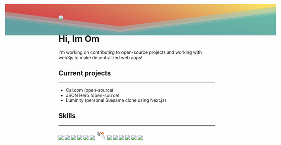   <div align="left">
    <img style="border-radius:100%;" src="https://github.com/123om123.png?size=100"></img>
    <img style="position:absolute; left:55px; top:14px; width:91%; height:100px; z-index: -1" src="./mountains.svg">
  </div>

# Hi, Im Om

I'm working on contributing to open-source projects and working with web3js to make decentralized web apps!

## Current projects

---

- Cal.com (open-source)
- JSON Hero (open-source)
- Luminity (personal Sunsama clone using Next.js)

## Skills

---

  <div>
    <img width='32px' src='https://raw.githubusercontent.com/rahulbanerjee26/githubAboutMeGenerator/main/icons/javascript.svg'></img>
    <img width='32px' src='https://raw.githubusercontent.com/rahulbanerjee26/githubAboutMeGenerator/main/icons/typescript.svg'></img>
    <img width='32px' src='https://raw.githubusercontent.com/rahulbanerjee26/githubAboutMeGenerator/main/icons/nodejs.svg'></img>
    <img width='32px' src='https://raw.githubusercontent.com/rahulbanerjee26/githubAboutMeGenerator/main/icons/express.svg'></img>
    <img width='32px' src='https://raw.githubusercontent.com/rahulbanerjee26/githubAboutMeGenerator/main/icons/reactjs.svg'></img>
    <img width='32px' src='https://raw.githubusercontent.com/rahulbanerjee26/githubAboutMeGenerator/main/icons/nextjs.svg'></img>
    <img width='32px' src='./Images/web3js.jpeg'></img>
    <img width='32px' src='https://raw.githubusercontent.com/rahulbanerjee26/githubAboutMeGenerator/main/icons/html.svg'></img>
    <img width='32px' src='https://raw.githubusercontent.com/rahulbanerjee26/githubAboutMeGenerator/main/icons/css.svg'></img>
    <img width='32px' src='https://raw.githubusercontent.com/rahulbanerjee26/githubAboutMeGenerator/main/icons/sass.svg'></img>
    <img width='32px' src='https://raw.githubusercontent.com/rahulbanerjee26/githubAboutMeGenerator/main/icons/graphql.svg'></img>
    <img width='32px' src='https://raw.githubusercontent.com/rahulbanerjee26/githubAboutMeGenerator/main/icons/postgresql.svg'></img>
    <img width='32px' src='https://raw.githubusercontent.com/rahulbanerjee26/githubAboutMeGenerator/main/icons/figma.svg'></img>
  </div>
</p>
